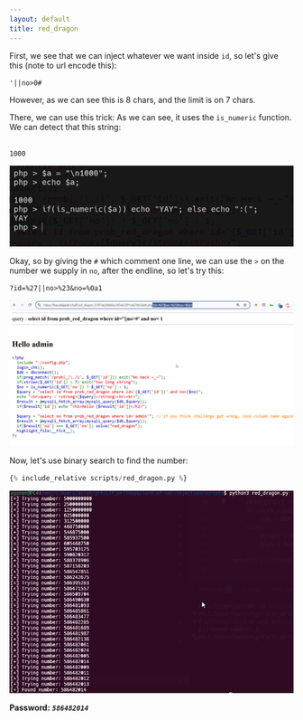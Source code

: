 ```yaml
---
layout: default
title: red_dragon
---
```


First, we see that we can inject whatever we want inside `id`, so let's give this (note to url encode this):
```
'||no>0#
```

However, as we can see this is 8 chars, and the limit is on 7 chars.

There, we can use this trick:
As we can see, it uses the `is_numeric` function. 
We can detect that this string:
```

1000
```
![is_numeric](./images/red_dragon_is_numeric.png)

Okay, so by giving the `#` which comment one line, we can use the `>` on the number we supply in `no`, after the endline, so let's try this:
```
?id=%27||no>%23&no=%0a1
```

![endline](./images/red_dragon_endline.png)

Now, let's use binary search to find the number:

```python
{% include_relative scripts/red_dragon.py %}
```

![FINAL](./images/red_dragon_FINAL.png)

**Password:** ***`586482014`*** 
